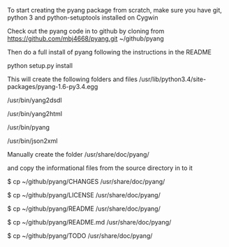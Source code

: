 To start creating the pyang package from scratch, make sure you have git, python 3 and python-setuptools installed on Cygwin 

Check out the pyang code in to github by cloning from https://github.com/mbj4668/pyang.git
~/github/pyang

Then do a full install of pyang following the instructions in the README

python setup.py install

This will create the following folders and files
/usr/lib/python3.4/site-packages/pyang-1.6-py3.4.egg

/usr/bin/yang2dsdl

/usr/bin/yang2html

/usr/bin/pyang

/usr/bin/json2xml


Manually create the folder 
/usr/share/doc/pyang/

and copy the informational files from the source directory in to it

$ cp ~/github/pyang/CHANGES /usr/share/doc/pyang/

$ cp ~/github/pyang/LICENSE /usr/share/doc/pyang/

$ cp ~/github/pyang/README /usr/share/doc/pyang/

$ cp ~/github/pyang/README.md /usr/share/doc/pyang/

$ cp ~/github/pyang/TODO /usr/share/doc/pyang/
